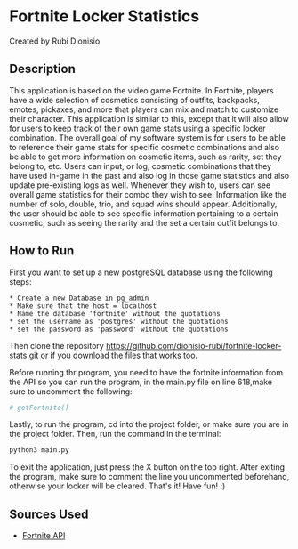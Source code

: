 # Fortnite Locker Statistics #
Created by Rubi Dionisio

## Description ##
This application is based on the video game Fortnite. In Fortnite, players have a wide
selection of cosmetics consisting of outfits, backpacks, emotes, pickaxes, and more that players can mix
and match to customize their character. This application is similar to this, except that it will also
allow for users to keep track of their own game stats using a specific locker combination. The overall
goal of my software system is for users to be able to reference their game stats for specific cosmetic
combinations and also be able to get more information on cosmetic items, such as rarity, set they belong
to, etc. Users can input, or log, cosmetic combinations that they have used in-game in the
past and also log in those game statistics and also update pre-existing logs as well. Whenever
they wish to, users can see overall game statistics for their combo they wish to see.
Information like the number of solo, double, trio, and squad wins should appear. Additionally, the user
should be able to see specific information pertaining to a certain cosmetic, such as seeing the rarity and
the set a certain outfit belongs to.

## How to Run ##
First you want to set up a new postgreSQL database using the following steps:

    * Create a new Database in pg_admin
    * Make sure that the host = localhost
    * Name the database 'fortnite' without the quotations
    * set the username as 'postgres' without the quotations
    * set the password as 'password' without the quotations

Then clone the repository https://github.com/dionisio-rubi/fortnite-locker-stats.git or if you download the files that works too.

Before running thr program, you need to have the fortnite information from the API so you can run the program, in the main.py file on line 618,make sure to uncomment the following:

```python
# getFortnite()
```

Lastly, to run the program, cd into the project folder, or make sure you are in the project folder. Then, run the command in the terminal:

```python
python3 main.py
```
To exit the application, just press the X button on the top right. After exiting the program, make sure to comment the line you uncommented beforehand, otherwise your locker will be cleared. That's it! Have fun! :)

## Sources Used ##
- [Fortnite API](https://fortnite-api.com/v2/cosmetics/br)